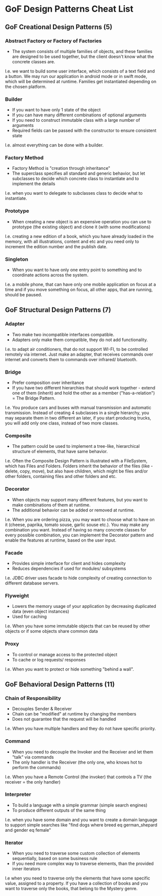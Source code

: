 # GoF Design Patterns Cheat List

## GoF Creational Design Patterns (5)

### Abstract Factory or Factory of Factories
- The system consists of multiple families of objects, and these families are designed to be used together, but
the client doesn't know what the concrete classes are.

I.e. we want to build some user interface, which consists of a text field and a button.
We may run our application in android mode or in swift mode, which will be determined at runtime.
Families get instantiated depending on the chosen platform.

### Builder
- If you want to have only 1 state of the object
- If you can have many different combinations of optional arguments 
- If you need to construct immutable class with a large number of arguments
- Required fields can be passed with the constructor to ensure consistent state

I.e. almost everything can be done with a builder. 

### Factory Method
- Factory Method is "creation through inheritance"
- The superclass specifies all standard and generic behavior, but let subclasses to decide which concrete class to instantiate and to implement the details

I.e. when you want to delegate to subclasses class to decide what to instantiate.

### Prototype
- When creating a new object is an expensive operation you can use to prototype (the existing object) and clone it (with some modifications)

I.e. creating a new edition of a book, which you have already loaded in the memory, 
with all illustrations, content and etc and you need only to increment the edition number and the publish date.

### Singleton
- When you want to have only one entry point to something and to coordinate actions across the system.

I.e. a mobile phone, that can have only one mobile application on focus at a time and if you move something on focus, 
all other apps, that are running, should be paused.

## GoF Structural Design Patterns (7)

### Adapter
- Two make two incompatible interfaces compatible.
- Adapters only make them compatible, they do not add functionality.

I.e. to adapt air conditioners, that do not support WI-FI, to be controlled remotely via internet. Just make an adapter,
that receives commands over internet and converts them to commands over infrared/ bluetooth.

### Bridge
- Prefer composition over inheritance
- If you have two different hierarchies that should work together - extend one of them (inherit) 
and hold the other as a member ("has-a-relation") = The Bridge Pattern.

I.e. You produce cars and buses with manual transmission and automatic transmission. 
Instead of creating 4 subclasses in a single hierarchy, you may separate them in two different an later, if you start
producing trucks, you will add only one class, instead of two more classes.

### Composite
- The pattern could be used to implement a tree-like, hierarchical structure of elements, that have same behavior. 

I.e. Often the Composite Design Pattern is illustrated with a FileSystem, which has Files and Folders.
Folders inherit the behavior of the files (like - delete, copy, move), but also have children, which
might be files and/or other folders, containing files and other folders and etc.

### Decorator
- When objects may support many different features, but you want to make combinations of them at runtime.
- The additional behavior can be added or removed at runtime.

I.e. When you are ordering pizza, you may want to choose what to have on it (cheese, paprika, tomato souse, garlic souse etc.).
You may make any combination you want. Instead of having so many concrete classes for every possible combination, 
you can implement the Decorator pattern and enable the features at runtime, based on the user input.

### Facade
- Provides simple interface for client and hides complexity
- Reduces dependencies if used for modules/ subsystems

I.e. JDBC driver uses facade to hide complexity of creating connection to different database servers.

### Flyweight
- Lowers the memory usage of your application by decreasing duplicated data (even object instances)
- Used for caching

I.e. When you have some immutable objects that can be reused by other objects or if some objects share common data

### Proxy
* To control or manage access to the protected object
* To cache or log requests/ responses

I.e. When you want to protect or hide something "behind a wall".

## GoF Behavioral Design Patterns (11)

### Chain of Responsibility
* Decouples Sender & Receiver
* Chain can be "modified" at runtime by changing the members
* Does not guarantee that the request will be handled

I.e. When you have multiple handlers and they do not have specific priority.

### Command
* When you need to decouple the Invoker and the Receiver and let them "talk" via commands
* The only handler is the Receiver (the only one, who knows hot to perform the commands)

I.e. When you have a Remote Control (the invoker) that controls a TV (the receiver = the only handler)

### Interpreter
* To build a language with a simple grammar (simple search engines)
* To produce different outputs of the same thing

I.e. when you have some domain and you want to create a domain language to support simple searches like "find dogs where breed eq german_shepard and gender eq female"

### Iterator
* When you need to traverse some custom collection of elements sequentially, based on some business rule
* If you need more complex way to traverse elements, than the provided inner iterators

I.e when you need to traverse only the elements that have some specific value, assigned to a property. If you
have a collection of books and you want to traverse only the books, that belong to the Mystery genre.